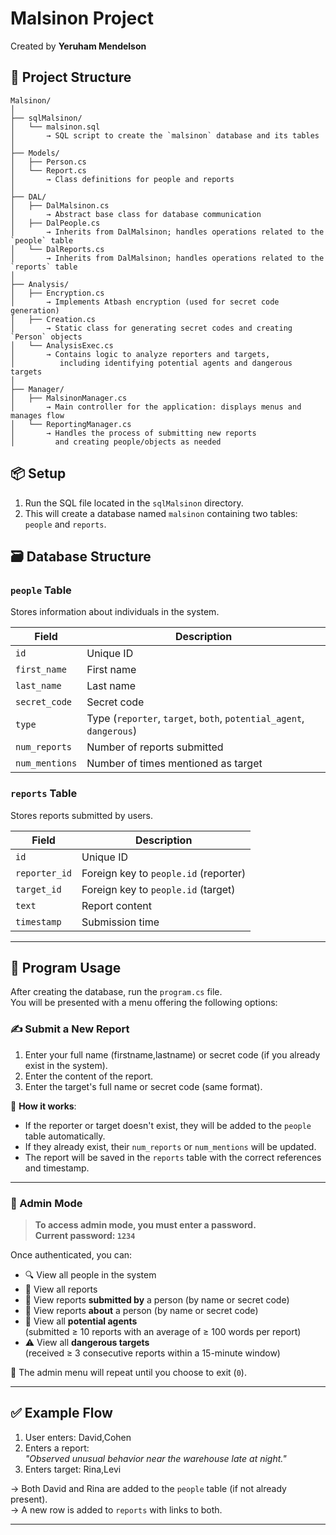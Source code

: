 # Malsinon Project  
Created by **Yeruham Mendelson**

## 📁 Project Structure

```
Malsinon/
│
├── sqlMalsinon/
│   └── malsinon.sql
│       → SQL script to create the `malsinon` database and its tables
│
├── Models/
│   ├── Person.cs
│   └── Report.cs
│       → Class definitions for people and reports
│
├── DAL/
│   ├── DalMalsinon.cs
│       → Abstract base class for database communication
│   ├── DalPeople.cs
│       → Inherits from DalMalsinon; handles operations related to the `people` table
│   └── DalReports.cs
│       → Inherits from DalMalsinon; handles operations related to the `reports` table
│
├── Analysis/
│   ├── Encryption.cs
│       → Implements Atbash encryption (used for secret code generation)
│   ├── Creation.cs
│       → Static class for generating secret codes and creating `Person` objects
│   └── AnalysisExec.cs
│       → Contains logic to analyze reporters and targets,
│          including identifying potential agents and dangerous targets
│
├── Manager/
│   ├── MalsinonManager.cs
│       → Main controller for the application: displays menus and manages flow
│   └── ReportingManager.cs
│       → Handles the process of submitting new reports
│         and creating people/objects as needed
```


## 📦 Setup

1. Run the SQL file located in the `sqlMalsinon` directory.
2. This will create a database named `malsinon` containing two tables: `people` and `reports`.

## 🗃️ Database Structure

### `people` Table  
Stores information about individuals in the system.

| Field         | Description                         |
|---------------|-------------------------------------|
| `id`          | Unique ID                           |
| `first_name`  | First name                          |
| `last_name`   | Last name                           |
| `secret_code` | Secret code                         |
| `type`        | Type (`reporter`, `target`, `both`, `potential_agent`, `dangerous`) |
| `num_reports` | Number of reports submitted         |
| `num_mentions`| Number of times mentioned as target |

### `reports` Table  
Stores reports submitted by users.

| Field         | Description                         |
|---------------|-------------------------------------|
| `id`          | Unique ID                           |
| `reporter_id` | Foreign key to `people.id` (reporter) |
| `target_id`   | Foreign key to `people.id` (target)   |
| `text`        | Report content                      |
| `timestamp`   | Submission time                     |

---

## 🚀 Program Usage

After creating the database, run the `program.cs` file.  
You will be presented with a menu offering the following options:

### ✍️ Submit a New Report

1. Enter your full name (firstname,lastname) or secret code (if you already exist in the system).
2. Enter the content of the report.
3. Enter the target's full name or secret code (same format).

📌 **How it works**:
- If the reporter or target doesn't exist, they will be added to the `people` table automatically.
- If they already exist, their `num_reports` or `num_mentions` will be updated.
- The report will be saved in the `reports` table with the correct references and timestamp.

---

### 🔐 Admin Mode

> **To access admin mode, you must enter a password.**  
> **Current password: `1234`**

Once authenticated, you can:

- 🔍 View all people in the system  
- 📄 View all reports  
- 🧾 View reports **submitted by** a person (by name or secret code)  
- 🎯 View reports **about** a person (by name or secret code)  
- 👥 View all **potential agents**  
  (submitted ≥ 10 reports with an average of ≥ 100 words per report)  
- ⚠️ View all **dangerous targets**  
  (received ≥ 3 consecutive reports within a 15-minute window)

🔁 The admin menu will repeat until you choose to exit (`0`).

---

## ✅ Example Flow

1. User enters: David,Cohen
2. Enters a report:  
   *"Observed unusual behavior near the warehouse late at night."*
3. Enters target: Rina,Levi

→ Both David and Rina are added to the `people` table (if not already present).  
→ A new row is added to `reports` with links to both.

---



